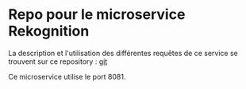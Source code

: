 # Repo pour le microservice Rekognition

La description et l'utilisation des différentes requêtes de ce service se trouvent sur ce repository : [git](https://github.com/AMT-Team6-Vogel-Tissot/aws-main)

Ce microservice utilise le port 8081.
